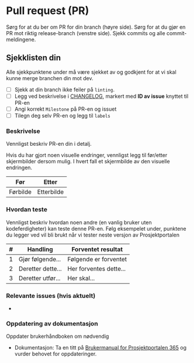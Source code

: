 # Pull request (PR)

Sørg for at du ber om PR for din branch (høyre side). Sørg for at du gjør en PR mot riktig release-branch (venstre side). Sjekk commits og alle commit-meldingene.

## Sjekklisten din

Alle sjekkpunktene under må være sjekket av og godkjent for at vi skal kunne merge branchen din mot dev.

- [ ] Sjekk at din branch ikke feiler på `linting`.
- [ ] Legg ved beskrivelse i [CHANGELOG](https://github.com/Puzzlepart/prosjektportalen365/blob/dev/CHANGELOG.md), markert med **ID av issue** knyttet til PR-en
- [ ] Angi korrekt `Milestone` på PR-en og issuet
- [ ] Tilegn deg selv PR-en og legg til `labels`

### Beskrivelse

Vennligst beskriv PR-en din i detalj.

Hvis du har gjort noen visuelle endringer, vennligst legg til før/etter skjermbilder dersom mulig. I hvert fall et skjermbilde av den visuelle endringen.

| Før      | Etter      |
| -------- | ---------- |
| Førbilde | Etterbilde |

### Hvordan teste

Vennligst beskriv hvordan noen andre (en vanlig bruker uten kodeferdigheter) kan teste denne PR-en. Følg eksempelet under, punktene du legger ved vil bli brukt når vi tester neste versjon av Prosjektportalen

| #   | Handling          | Forventet resultat     |
| --- | ----------------- | ---------------------- |
| 1   | Gjør følgende...  | Følgende er forventet  |
| 2   | Deretter dette... | Her forventes dette... |
| 3   | Deretter utfør... | Her skal...            |

### Relevante issues (hvis aktuelt)

-

### Oppdatering av dokumentasjon

Oppdater brukerhåndboken om nødvendig

- Dokumentasjon: Ta en titt på [Brukermanual for Prosjektportalen 365](https://puzzlepart.github.io/prosjektportalen-manual/) og vurder behovet for oppdateringer.

